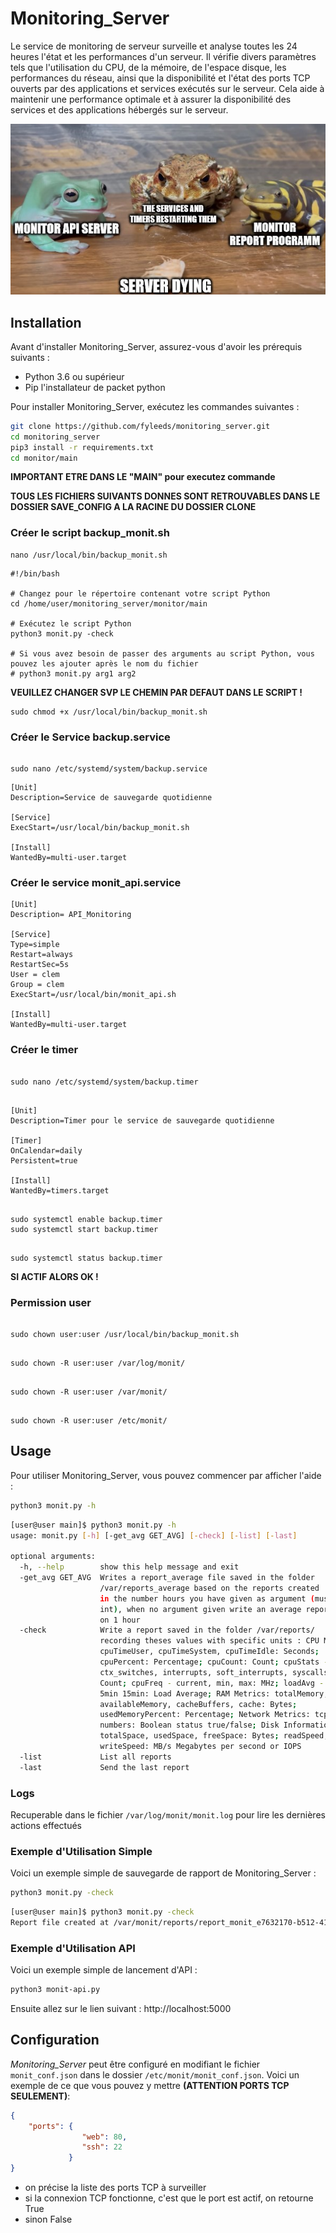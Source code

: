
# Monitoring_Server

Le service de monitoring de serveur surveille et analyse toutes les 24 heures l'état et les performances d'un serveur. Il vérifie divers paramètres tels que l'utilisation du CPU, de la mémoire, de l'espace disque, les performances du réseau, ainsi que la disponibilité et l'état des ports TCP ouverts par des applications et services exécutés sur le serveur. Cela aide à maintenir une performance optimale et à assurer la disponibilité des services et des applications hébergés sur le serveur.

![Monitor_main_meme](./monitors.jpg)
## Installation

Avant d'installer Monitoring_Server, assurez-vous d'avoir les prérequis suivants :

- Python 3.6 ou supérieur
- Pip l'installateur de packet python

Pour installer Monitoring_Server, exécutez les commandes suivantes :

```bash
git clone https://github.com/fyleeds/monitoring_server.git
cd monitoring_server 
pip3 install -r requirements.txt
cd monitor/main
```
**IMPORTANT ETRE DANS LE "MAIN" pour executez commande**

**TOUS LES FICHIERS SUIVANTS DONNES SONT RETROUVABLES DANS LE DOSSIER SAVE_CONFIG A LA RACINE DU DOSSIER CLONE**

### Créer le script backup_monit.sh

```
nano /usr/local/bin/backup_monit.sh
```

```
#!/bin/bash

# Changez pour le répertoire contenant votre script Python
cd /home/user/monitoring_server/monitor/main

# Exécutez le script Python
python3 monit.py -check

# Si vous avez besoin de passer des arguments au script Python, vous pouvez les ajouter après le nom du fichier
# python3 monit.py arg1 arg2
```
**VEUILLEZ CHANGER SVP LE CHEMIN PAR DEFAUT DANS LE SCRIPT !**
```
sudo chmod +x /usr/local/bin/backup_monit.sh
```
### Créer le Service backup.service
```

sudo nano /etc/systemd/system/backup.service

```
```
[Unit]
Description=Service de sauvegarde quotidienne

[Service]
ExecStart=/usr/local/bin/backup_monit.sh

[Install]
WantedBy=multi-user.target
```
### Créer le service monit_api.service
```
[Unit]
Description= API_Monitoring

[Service]
Type=simple
Restart=always
RestartSec=5s
User = clem
Group = clem
ExecStart=/usr/local/bin/monit_api.sh

[Install]
WantedBy=multi-user.target
```

### Créer le timer
```

sudo nano /etc/systemd/system/backup.timer

```
```

[Unit]
Description=Timer pour le service de sauvegarde quotidienne

[Timer]
OnCalendar=daily
Persistent=true

[Install]
WantedBy=timers.target

```
```

sudo systemctl enable backup.timer
sudo systemctl start backup.timer

```
```

sudo systemctl status backup.timer

```
**SI ACTIF ALORS OK !**

### Permission user
```

sudo chown user:user /usr/local/bin/backup_monit.sh

```
```

sudo chown -R user:user /var/log/monit/

```
```

sudo chown -R user:user /var/monit/

```
```

sudo chown -R user:user /etc/monit/

```

## Usage

Pour utiliser Monitoring_Server, vous pouvez commencer par afficher l'aide :

```bash
python3 monit.py -h
```
```bash
[user@user main]$ python3 monit.py -h
usage: monit.py [-h] [-get_avg GET_AVG] [-check] [-list] [-last]

optional arguments:
  -h, --help        show this help message and exit
  -get_avg GET_AVG  Writes a report_average file saved in the folder
                    /var/reports_average based on the reports created
                    in the number hours you have given as argument (must be a
                    int), when no argument given write an average report based
                    on 1 hour
  -check            Write a report saved in the folder /var/reports/
                    recording theses values with specific units : CPU Metrics:
                    cpuTimeUser, cpuTimeSystem, cpuTimeIdle: Seconds;
                    cpuPercent: Percentage; cpuCount: Count; cpuStats -
                    ctx_switches, interrupts, soft_interrupts, syscalls:
                    Count; cpuFreq - current, min, max: MHz; loadAvg - 1min
                    5min 15min: Load Average; RAM Metrics: totalMemory,
                    availableMemory, cacheBuffers, cache: Bytes;
                    usedMemoryPercent: Percentage; Network Metrics: tcp - Port
                    numbers: Boolean status true/false; Disk Information:
                    totalSpace, usedSpace, freeSpace: Bytes; readSpeed,
                    writeSpeed: MB/s Megabytes per second or IOPS
  -list             List all reports
  -last             Send the last report

```
### Logs

Recuperable dans le fichier `/var/log/monit/monit.log` pour lire les dernières actions effectués

### Exemple d'Utilisation Simple

Voici un exemple simple de sauvegarde de rapport de Monitoring_Server :

```bash
python3 monit.py -check
```
```bash
[user@user main]$ python3 monit.py -check
Report file created at /var/monit/reports/report_monit_e7632170-b512-4120-8ff0-682346acc531_14-01-2024_23-48-40.json
```


### Exemple d'Utilisation API

Voici un exemple simple de lancement d'API :

```bash
python3 monit-api.py
```

Ensuite allez sur le lien suivant : http://localhost:5000

## Configuration

*Monitoring_Server* peut être configuré en modifiant le fichier `monit_conf.json` dans le dossier `/etc/monit/monit_conf.json`. Voici un exemple de ce que vous pouvez y mettre **(ATTENTION PORTS TCP SEULEMENT)**:

```json
{
    "ports": {
                "web": 80,
                "ssh": 22
             }
}
```

- on précise la liste des ports TCP à surveiller
- si la connexion TCP fonctionne, c'est que le port est actif, on retourne True
- sinon False
